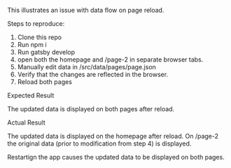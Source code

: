 This illustrates an issue with data flow on page reload.

Steps to reproduce:

1. Clone this repo
2. Run npm i
3. Run gatsby develop
4. open both the homepage and /page-2 in separate browser tabs.
4. Manually edit data in /src/data/pages/page.json
5. Verify that the changes are reflected in the browser.
6. Reload both pages

Expected Result

The updated data is displayed on both pages after reload.

Actual Result

The updated data is displayed on the homepage after reload.
On /page-2 the original data (prior to modification from step 4)
is displayed.

Restartign the app causes the updated data to be displayed on
both pages.

